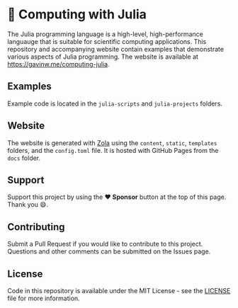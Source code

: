# 🧮 Computing with Julia

The Julia programming language is a high-level, high-performance languauge that is suitable for scientific computing applications. This repository and accompanying website contain examples that demonstrate various aspects of Julia programming. The website is available at https://gavinw.me/computing-julia.

## Examples

Example code is located in the `julia-scripts` and `julia-projects` folders.

## Website

The website is generated with [Zola](https://www.getzola.org) using the `content`, `static`, `templates` folders, and the `config.toml` file. It is hosted with GitHub Pages from the `docs` folder.

## Support

Support this project by using the **:heart: Sponsor** button at the top of this page. Thank you :smile:.

## Contributing

Submit a Pull Request if you would like to contribute to this project. Questions and other comments can be submitted on the Issues page.

## License

Code in this repository is available under the MIT License - see the [LICENSE](LICENSE.md) file for more information.
